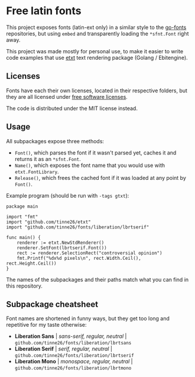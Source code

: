 # Free latin fonts

This project exposes fonts (latin-ext only) in a similar style to the [go-fonts](https://github.com/go-fonts) repositories, but using `embed` and transparently loading the `*sfnt.Font` right away.

This project was made mostly for personal use, to make it easier to write code examples that use [etxt](https://github.com/tinne26/etxt) text rendering package (Golang / Ebitengine).

## Licenses

Fonts have each their own licenses, located in their respective folders, but they are 
all licensed under [free software licenses](https://en.wikipedia.org/wiki/Free_software).

The code is distributed under the MIT license instead.

## Usage

All subpackages expose three methods:
- `Font()`, which parses the font if it wasn't parsed yet, caches it and returns it as an `*sfnt.Font`.
- `Name()`, which exposes the font name that you would use with `etxt.FontLibrary`.
- `Release()`, which frees the cached font if it was loaded at any point by `Font()`.

Example program (should be run with `-tags gtxt`):
```Golang
package main

import "fmt"
import "github.com/tinne26/etxt"
import "github.com/tinne26/fonts/liberation/lbrtserif"

func main() {
	renderer := etxt.NewStdRenderer()
	renderer.SetFont(lbrtserif.Font())
	rect := renderer.SelectionRect("controversial opinion")
	fmt.Printf("%dx%d pixels\n", rect.Width.Ceil(), rect.Height.Ceil())
}
```
The names of the subpackages and their paths match what you can find in this repository.

## Subpackage cheatsheet

Font names are shortened in funny ways, but they get too long and repetitive for my taste otherwise:
- **Liberation Sans** | *sans-serif, regular, neutral* | `github.com/tinne26/fonts/liberation/lbrtsans`
- **Liberation Serif** | *serif, regular, neutral* | `github.com/tinne26/fonts/liberation/lbrtserif`
- **Liberation Mono** | *monospace, regular, neutral* | `github.com/tinne26/fonts/liberation/lbrtmono`
